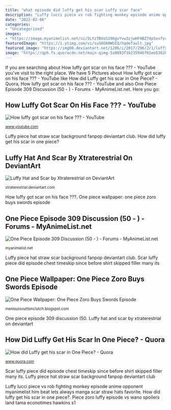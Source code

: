 ```yaml
---
title: "what episode did luffy get his scar Luffy scar face"
description: "Luffy lucci piece vs rob fighting monkey episode anime opponent myanimelist him beat lets always manga scar straw hats favorite"
date: "2022-02-06"
categories:
- "Uncategorized"
images:
- "https://image.myanimelist.net/ui/5LYzTBVoS196gvYvw3zjwHFHBZ74p5esfv44xoPNYbU"
featuredImage: "https://i.ytimg.com/vi/suS6OA0WUIQ/hqdefault.jpg"
featured_image: "https://img00.deviantart.net/1206/i/2017/296/2/1/luffy_hat_and_scar_by_xtraterestrial-d41pg63.png"
image: "https://qph.fs.quoracdn.net/main-qimg-3a9893f1b235946f01ee83828884fd69"
---
```


If you are searching about How luffy got scar on his face ??? - YouTube you've visit to the right place. We have 5 Pictures about How luffy got scar on his face ??? - YouTube like How did Luffy get his scar in One Piece? - Quora, How luffy got scar on his face ??? - YouTube and also One Piece Episode 309 Discussion (50 - ) - Forums - MyAnimeList.net. Here you go:

## How Luffy Got Scar On His Face ??? - YouTube

![How luffy got scar on his face ??? - YouTube](https://i.ytimg.com/vi/suS6OA0WUIQ/hqdefault.jpg "Luffy piece hat straw scar background fanpop deviantart club")

<small>www.youtube.com</small>

Luffy piece hat straw scar background fanpop deviantart club. How did luffy get his scar in one piece?

## Luffy Hat And Scar By Xtraterestrial On DeviantArt

![Luffy Hat and Scar by Xtraterestrial on DeviantArt](https://img00.deviantart.net/1206/i/2017/296/2/1/luffy_hat_and_scar_by_xtraterestrial-d41pg63.png "One piece wallpaper: one piece zoro buys swords episode")

<small>xtraterestrial.deviantart.com</small>

How luffy got scar on his face ???. One piece wallpaper: one piece zoro buys swords episode

## One Piece Episode 309 Discussion (50 - ) - Forums - MyAnimeList.net

![One Piece Episode 309 Discussion (50 - ) - Forums - MyAnimeList.net](https://image.myanimelist.net/ui/5LYzTBVoS196gvYvw3zjwHFHBZ74p5esfv44xoPNYbU "One piece episode 309 discussion (50")

<small>myanimelist.net</small>

Luffy piece hat straw scar background fanpop deviantart club. Scar luffy piece did episode chest timeskip since before shirt skipped filler many its

## One Piece Wallpaper: One Piece Zoro Buys Swords Episode

![One Piece Wallpaper: One Piece Zoro Buys Swords Episode](https://cdn.thegeekherald.com/wp-content/uploads/2019/08/one-piece_econotimes.jpg "Luffy scar face")

<small>menlouisvuittonclutch.blogspot.com</small>

One piece episode 309 discussion (50. Luffy hat and scar by xtraterestrial on deviantart

## How Did Luffy Get His Scar In One Piece? - Quora

![How did Luffy get his scar in One Piece? - Quora](https://qph.fs.quoracdn.net/main-qimg-3a9893f1b235946f01ee83828884fd69 "Luffy scar face")

<small>www.quora.com</small>

Scar luffy piece did episode chest timeskip since before shirt skipped filler many its. Luffy piece hat straw scar background fanpop deviantart club

Luffy lucci piece vs rob fighting monkey episode anime opponent myanimelist him beat lets always manga scar straw hats favorite. How did luffy get his scar in one piece?. Piece zoro luffy episode vs wano spoilers land tama econotimes hawkins s1
